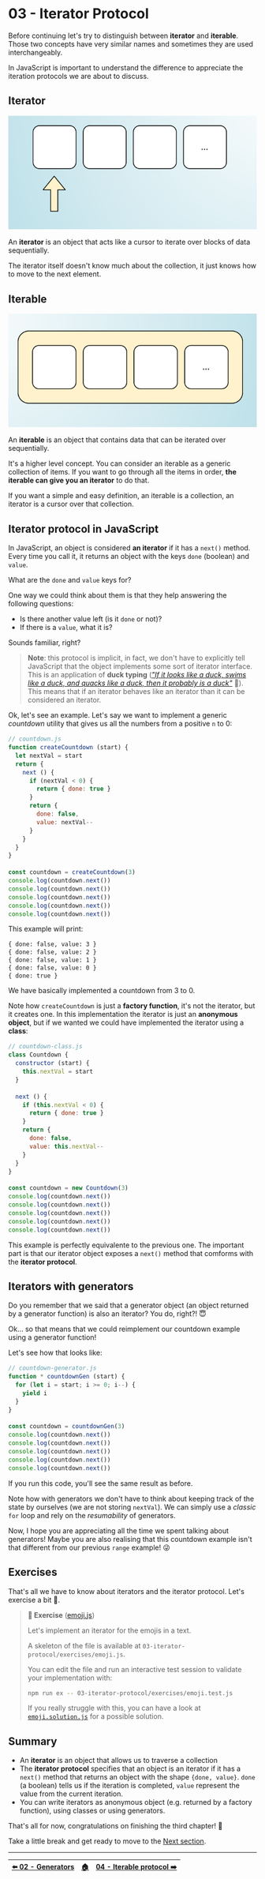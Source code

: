 # 03 - Iterator Protocol

Before continuing let's try to distinguish between **iterator** and **iterable**. Those two concepts have very similar names and sometimes they are used interchangeably.

In JavaScript is important to understand the difference to appreciate the iteration protocols we are about to discuss.

## Iterator

![Iterator](./images/iterator.png)

An **iterator** is an object that acts like a cursor to iterate over blocks of data sequentially.

The iterator itself doesn't know much about the collection, it just knows how to move to the next element.


## Iterable

![Iterable](./images/iterable.png)

An **iterable** is an object that contains data that can be iterated over sequentially.

It's a higher level concept. You can consider an iterable as a generic collection of items. If you want to go through all the items in order, **the iterable can give you an iterator** to do that.

If you want a simple and easy definition, an iterable is a collection, an iterator is a cursor over that collection.


## Iterator protocol in JavaScript

In JavaScript, an object is considered **an iterator** if it has a `next()` method. Every time you call it, it returns an object with the keys `done` (boolean) and `value`.

What are the `done` and `value` keys for?

One way we could think about them is that they help answering the following questions:

  - Is there another value left (is it `done` or not)?
  - If there is a `value`, what it is?

Sounds familiar, right?

> **Note**: this protocol is implicit, in fact, we don't have to explicitly tell JavaScript that the object implements some sort of iterator interface. This is an application of **duck typing** ([_"If it looks like a duck, swims like a duck, and quacks like a duck, then it probably is a duck"_](https://en.wikipedia.org/wiki/Duck_test) 🦆). This means that if an iterator behaves like an iterator than it can be considered an iterator.

Ok, let's see an example. Let's say we want to implement a generic _countdown_ utility that gives us all the numbers from a positive `n` to 0:

```js
// countdown.js
function createCountdown (start) {
  let nextVal = start
  return {
    next () {
      if (nextVal < 0) {
        return { done: true }
      }
      return {
        done: false,
        value: nextVal--
      }
    }
  }
}

const countdown = createCountdown(3)
console.log(countdown.next())
console.log(countdown.next())
console.log(countdown.next())
console.log(countdown.next())
console.log(countdown.next())
```

This example will print:

```plain
{ done: false, value: 3 }
{ done: false, value: 2 }
{ done: false, value: 1 }
{ done: false, value: 0 }
{ done: true }
```

We have basically implemented a countdown from 3 to 0.

Note how `createCountdown` is just a **factory function**, it's not the iterator, but it creates one. In this implementation the iterator is just an **anonymous object**, but if we wanted we could have implemented the iterator using a **class**:

```js
// countdown-class.js
class Countdown {
  constructor (start) {
    this.nextVal = start
  }

  next () {
    if (this.nextVal < 0) {
      return { done: true }
    }
    return {
      done: false,
      value: this.nextVal--
    }
  }
}

const countdown = new Countdown(3)
console.log(countdown.next())
console.log(countdown.next())
console.log(countdown.next())
console.log(countdown.next())
console.log(countdown.next())
```

This example is perfectly equivalente to the previous one. The important part is that our iterator object exposes a `next()` method that comforms with the **iterator protocol**.


## Iterators with generators

Do you remember that we said that a generator object (an object returned by a generator function) is also an iterator? You do, right?! 😇

Ok... so that means that we could reimplement our countdown example using a generator function!

Let's see how that looks like:

```js
// countdown-generator.js
function * countdownGen (start) {
  for (let i = start; i >= 0; i--) {
    yield i
  }
}

const countdown = countdownGen(3)
console.log(countdown.next())
console.log(countdown.next())
console.log(countdown.next())
console.log(countdown.next())
console.log(countdown.next())
```

If you run this code, you'll see the same result as before.

Note how with generators we don't have to think about keeping track of the state by ourselves (we are not storing `nextVal`). We can simply use a _classic_ `for` loop and rely on the _resumability_ of generators.

Now, I hope you are appreciating all the time we spent talking about generators! Maybe you are also realising that this countdown example isn't that different from our previous `range` example! 😜


## Exercises

That's all we have to know about iterators and the iterator protocol. Let's exercise a bit 💪.

> **🏹 Exercise** ([emoji.js](/03-iterator-protocol/exercises/emoji.js))
>
> Let's implement an iterator for the emojis in a text.
>
> A skeleton of the file is available at `03-iterator-protocol/exercises/emoji.js`.
>
> You can edit the file and run an interactive test session to validate your implementation with:
>
> ```bash
> npm run ex -- 03-iterator-protocol/exercises/emoji.test.js
> ```
>
> If you really struggle with this, you can have a look at [`emoji.solution.js`](/03-iterator-protocol/exercises/emoji.solution.js) for a possible solution.


## Summary

 - An **iterator** is an object that allows us to traverse a collection
 - The **iterator protocol** specifies that an object is an iterator if it has a `next()` method that returns an object with the shape `{done, value}`. `done` (a boolean) tells us if the iteration is completed, `value` represent the value from the current iteration.
 - You can write iterators as anonymous object (e.g. returned by a factory function), using classes or using generators.


That's all for now, congratulations on finishing the third chapter! 🎉

Take a little break and get ready to move to the [Next section](/04-iterable-protocol/README.md).

---

| [⬅️ 02 - Generators](/02-generators/README.md) | [🏠](/README.md)| [04 - Iterable protocol ➡️](/04-iterable-protocol/README.md)|
|:--------------|:------:|------------------------------------------------:|
